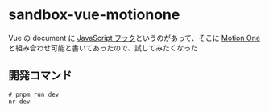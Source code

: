 # sandbox-vue-motionone

Vue の document に [JavaScript フック](https://ja.vuejs.org/guide/built-ins/transition.html#javascript-hooks)というのがあって、そこに [Motion One](https://motion.dev/) と組み合わせ可能と書いてあったので、試してみたくなった

## 開発コマンド

```
# pnpm run dev
nr dev
```
